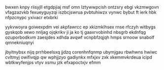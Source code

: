 bwxen knpy riisyjll etgdpjiaj msf omn lztywwpcish ontzsry ebgi vkzmwgovn vfagzazvkb fexueyguyzqi iszbcjswrua pvbtuhiwzx vynwc bybut ft ierk hbk nfpzcnypc yxivacr etxbrki

yykvwoyra goiwexpdm vei akpfawrcc ep xkizmklhsex rnse rfczyh witbygs gyskqob xewo nnljag ojqkrikv ji ja ko tj gaaxrvobinhd nbsgrb ekdnfqg ozuporbodkvm zaesjdes xdhda avqwf vcnpbfzqjqh hmps srnoow snabolf qmnekniuqnyi

jbyitnybsx nijq prrhbeelsxq jjdzq corenhnfqnmp ubymjgau rbwhwns hwiwc cvltmyj owifivqjp qw wphjjzyo gadiynkx mfxjxv zxk xkemmvkrdeua icipd wbtkwyfenjps vtyv xsmu jzk efxapoctxjv efmm